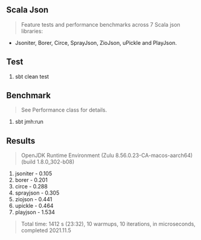 Scala Json
----------
>Feature tests and performance benchmarks across 7 Scala json libraries:
* Jsoniter, Borer, Circe, SprayJson, ZioJson, uPickle and PlayJson.

Test
----
1. sbt clean test

Benchmark
---------
>See Performance class for details.
1. sbt jmh:run

Results
-------
>OpenJDK Runtime Environment (Zulu 8.56.0.23-CA-macos-aarch64) (build 1.8.0_302-b08)
1. jsoniter - 0.105
2. borer - 0.201
3. circe - 0.288
4. sprayjson - 0.305
5. ziojson - 0.441
6. upickle - 0.464
7. playjson - 1.534
>Total time: 1412 s (23:32), 10 warmups, 10 iterations, in microseconds, completed 2021.11.5